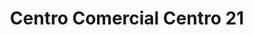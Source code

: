 ---
title: "Centro Comercial Centro 21"
url: /zona-7/centro-comercial-centro-21/
shop: Einkaufszentrum
---